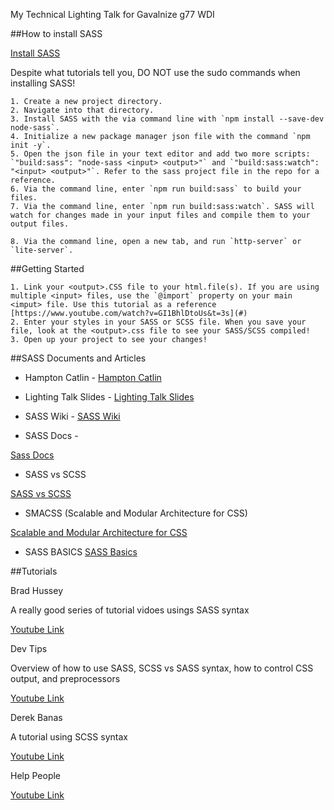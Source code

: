 My Technical Lighting Talk for Gavalnize g77 WDI

##How to install SASS

[Install SASS](https://sass-lang.com/install)

Despite what tutorials tell you, DO NOT use the sudo commands when installing SASS!


    1. Create a new project directory.
    2. Navigate into that directory.
    3. Install SASS with the via command line with `npm install --save-dev node-sass`.
    4. Initialize a new package manager json file with the command `npm init -y`.
    5. Open the json file in your text editor and add two more scripts: `"build:sass": "node-sass <input> <output>"` and `"build:sass:watch": "<input> <output>"`. Refer to the sass project file in the repo for a reference.
    6. Via the command line, enter `npm run build:sass` to build your files.
    7. Via the command line, enter `npm run build:sass:watch`. SASS will watch for changes made in your input files and compile them to your output files.
    
    8. Via the command line, open a new tab, and run `http-server` or `lite-server`.


##Getting Started

    1. Link your <output>.CSS file to your html.file(s). If you are using multiple <input> files, use the `@import` property on your main <imput> file. Use this tutorial as a reference [https://www.youtube.com/watch?v=GI1BhlDtoUs&t=3s](#)
    2. Enter your styles in your SASS or SCSS file. When you save your file, look at the <output>.css file to see your SASS/SCSS compiled!
    3. Open up your project to see your changes!

##SASS Documents and Articles
- Hampton Catlin - 
[Hampton Catlin](http://hamptoncatlin.com/)

- Lighting Talk Slides -
[Lighting Talk Slides](https://docs.google.com/presentation/d/15-HS_Ek4_XJo7qa5cZMzrz27J4_V-BT3oDEytiqZ8AM/edit?usp=sharing)

- SASS Wiki -
[SASS Wiki](https://en.wikipedia.org/wiki/Sass_(stylesheet_language))

- SASS Docs -

[Sass Docs](https://sass-lang.com/)

- SASS vs SCSS

[SASS vs SCSS](http://www.thesassway.com/editorial/sass-vs-scss-which-syntax-is-better)

- SMACSS (Scalable and Modular Architecture for CSS)

[Scalable and Modular Architecture for CSS](https://smacss.com/)

- SASS BASICS
[SASS Basics](https://sass-lang.com/guide)

##Tutorials

Brad Hussey

A really good series of tutorial vidoes usings SASS syntax

[Youtube Link](https://www.youtube.com/watch?v=aFWhf2wjJYo&list=PLUoqTnNH-2XxOt7UsKlTqbfrA2ucGosCR)

Dev Tips

Overview of how to use SASS, SCSS vs SASS syntax, how to control CSS output, and preprocessors

[Youtube Link](https://www.youtube.com/watch?v=1XmUUa_pWw8&list=PLqGj3iMvMa4LE0uTAwo9wIFQYuGhIu7Gw)

Derek Banas

A tutorial using SCSS syntax

[Youtube Link](https://www.youtube.com/watch?v=wz3kElLbEHE)

Help People

[Youtube Link](https://www.youtube.com/watch?v=P1G4_zxOxtk&t=17s)